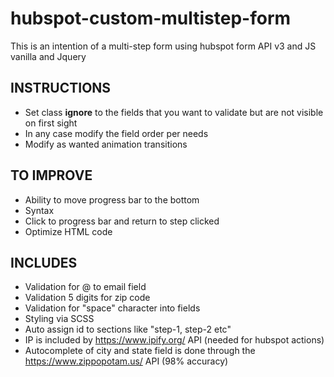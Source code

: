 # hubspot-custom-multistep-form
This is an intention of a multi-step form using hubspot form API v3 and JS vanilla and Jquery

## INSTRUCTIONS
- Set class **ignore** to the fields that you want to validate but are not visible on first sight
- In any case modify the field order per needs
- Modify as wanted animation transitions

## TO IMPROVE
- Ability to move progress bar to the bottom
- Syntax
- Click to progress bar and return to step clicked
- Optimize HTML code

## INCLUDES
- Validation for @ to email field
- Validation 5 digits for zip code
- Validation for "space" character into fields
- Styling via SCSS
- Auto assign id to sections like "step-1, step-2 etc"
- IP is included by https://www.ipify.org/ API (needed for hubspot actions)
- Autocomplete of city and state field is done through the https://www.zippopotam.us/ API (98% accuracy)
